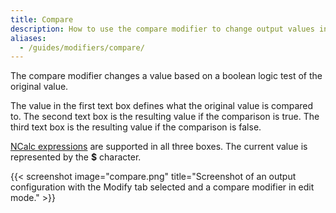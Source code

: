 ```yaml
---
title: Compare
description: How to use the compare modifier to change output values in MobiFlight.
aliases:
  - /guides/modifiers/compare/
---
```


The compare modifier changes a value based on a boolean logic test of the original value.

The value in the first text box defines what the original value is compared to. The second text box is the resulting value if the comparison is true. The third text box is the resulting value if the comparison is false.

[NCalc expressions](https://ncalc.github.io/ncalc/articles/index.html) are supported in all three boxes. The current value is represented by the **$** character.

{{< screenshot image="compare.png" title="Screenshot of an output configuration with the Modify tab selected and a compare modifier in edit mode." >}}
